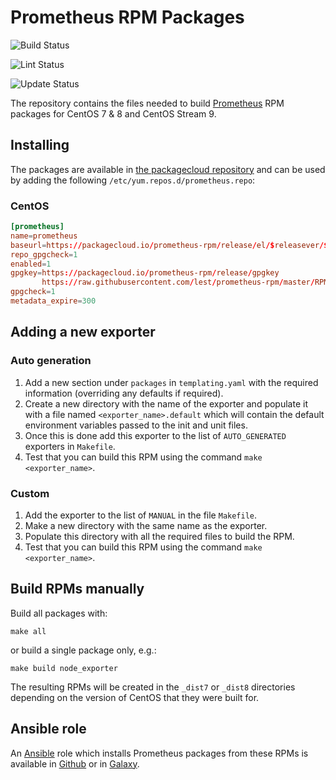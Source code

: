 # Prometheus RPM Packages


![Build Status](https://github.com/lest/prometheus-rpm/actions/workflows/build.yml/badge.svg)
 
![Lint Status](https://github.com/lest/prometheus-rpm/actions/workflows/linter.yml/badge.svg)
 
![Update Status](https://github.com/lest/prometheus-rpm/actions/workflows/check_new_versions.yml/badge.svg)


The repository contains the files needed to build [Prometheus][1] RPM packages
for CentOS 7 & 8 and CentOS Stream 9.

## Installing
The packages are available in [the packagecloud repository][2] and can be used
by adding the following `/etc/yum.repos.d/prometheus.repo`:

### CentOS
``` conf
[prometheus]
name=prometheus
baseurl=https://packagecloud.io/prometheus-rpm/release/el/$releasever/$basearch
repo_gpgcheck=1
enabled=1
gpgkey=https://packagecloud.io/prometheus-rpm/release/gpgkey
       https://raw.githubusercontent.com/lest/prometheus-rpm/master/RPM-GPG-KEY-prometheus-rpm
gpgcheck=1
metadata_expire=300
```

## Adding a new exporter
### Auto generation
1. Add a new section under `packages` in `templating.yaml` with the required information (overriding any defaults if required).
2. Create a new directory with the name of the exporter and populate it with a file named `<exporter_name>.default` which will contain the default environment variables passed to the init and unit files.
3. Once this is done add this exporter to the list of `AUTO_GENERATED` exporters in `Makefile`.
4. Test that you can build this RPM using the command `make <exporter_name>`.

### Custom
1. Add the exporter to the list of `MANUAL` in the file `Makefile`.
2. Make a new directory with the same name as the exporter.
3. Populate this directory with all the required files to build the RPM.
4. Test that you can build this RPM using the command `make <exporter_name>`.

## Build RPMs manually

Build all packages with:

``` shell
make all
```

or build a single package only, e.g.:

``` shell
make build node_exporter
```

The resulting RPMs will be created in the `_dist7` or `_dist8` directories depending on the version of CentOS that they were built for.

## Ansible role

An [Ansible][3] role which installs Prometheus packages from these RPMs is
available in [Github][4] or in [Galaxy][5].

[1]: https://prometheus.io
[2]: https://packagecloud.io/prometheus-rpm/release
[3]: https://www.ansible.com/
[4]: https://github.com/cogini/ansible-role-prometheus-rpm
[5]: https://galaxy.ansible.com/cogini/prometheus-rpm/